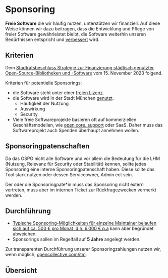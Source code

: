 <script setup>
import TagTile from "../.vitepress/components/TagTile.vue";
</script>

# Sponsoring

__Freie Software__ die wir häufig nutzen, unterstützen wir finanziell.
Auf diese Weise können wir dazu beitragen, dass die Entwicklung und Pflege von freier Software gewährleistet bleibt, die Software weiterhin unseren Bedürfnissen entspricht und [verbessert](/de/improve) wird.


## Kriterien

Dem [Stadtratsbeschluss Strategie zur Finanzierung städtisch genutzter Open-Source-Bibliotheken und -Software](https://risi.muenchen.de/risi/sitzungsvorlage/detail/8013996) vom 15. November 2023 folgend.

Kriterien für potentielle Sponsorings:

* die Software steht unter einer [freien Lizenz](/de/licenses).
* die Software wird in der Stadt München [genutzt](/de/use).
  * Häufigkeit der Nutzung
  * Auswirkung
  * Security
* Viele freie Softwareprojekte basieren oft auf kommerziellen Geschäftsmodellen, wie [open core, support](./improve#support) oder SaaS.
Daher muss das Softwareprojekt auch Spenden überhaupt annehmen wollen.

## Sponsoringpatenschaften

Da das OSPO nicht alle Software und vor allem die Bedeutung für die LHM (Nutzung, Relevanz für Security oder Stabilität) kennen, sollte jedes Sponsoring eine interne Sponsoringpatenschaft haben.
Diese sollte das Tool stark nutzen oder dessen Serviceowner, Admin ect sein.

Der oder die Sponsoringpate*in muss das Sponsoring nicht extern vertreten, muss aber im internen Ticket zur Rückfragezwecken vermerkt werden.

## Durchführung

* [Typische Sponsoring-Möglichkeiten für einzelne Maintainer belaufen sich auf ca. 500 € pro Monat, d.h. 6.000 € p.a](https://risi.muenchen.de/risi/sitzungsvorlage/detail/8013996) kann aber begründet abweichen.
* Sponsorings sollen im Regelfall auf __5 Jahre__ angelegt werden.

Zur transparenten Durchführung unserer Sponsoringzahlungen nutzen wir, wenn möglich, [opencollective.com/itm](https://opencollective.com/itm).

## Übersicht

<TagTile
:available-tags="['sponsor']"
show-tags
show-excerpt
/>

